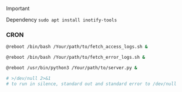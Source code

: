 > [!IMPORTANT]
> Dependency `sudo apt install inotify-tools`

### CRON
```bash
@reboot /bin/bash /Your/path/to/fetch_access_logs.sh &

@reboot /bin/bash /Your/path/to/fetch_error_logs.sh &

@reboot /usr/bin/python3 /Your/path/to/server.py &

# >/dev/null 2>&1
# to run in silence, standard out and standard error to /dev/null

```
